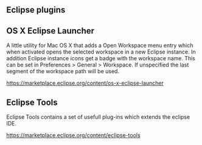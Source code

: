 Eclipse plugins
---



## OS X Eclipse Launcher

A little utility for Mac OS X that adds a Open Workspace menu entry which when activated opens the selected workspace in a new Eclipse instance. In addition Eclipse instance icons get a badge with the workspace name. This can be set in Preferences > General > Workspace. If unspecified the last segment of the workspace path will be used.

https://marketplace.eclipse.org/content/os-x-eclipse-launcher


## Eclipse Tools


Eclipse Tools contains a set of usefull plug-ins which extends the eclipse IDE.

https://marketplace.eclipse.org/content/eclipse-tools